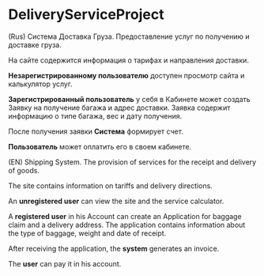 # DeliveryServiceProject
(Rus) Система Доставка Груза. 
Предоставление услуг по получению и доставке груза. 

На сайте содержится информация о тарифах и направления доставки. 

**Незарегистрированному пользователю** доступен просмотр сайта и калькулятор услуг. 

**Зарегистрированный пользователь** у себя в Кабинете может создать Заявку на получение багажа и адрес доставки. Заявка содержит информацию о типе багажа, вес и дату получения. 

После получения заявки **Система** формирует счет. 

**Пользователь** может оплатить его в своем кабинете.


(EN) Shipping System. The provision of services for the receipt and delivery of goods.
     
The site contains information on tariffs and delivery directions.
     
An **unregistered user** can view the site and the service calculator.
     
A **registered user** in his Account can create an Application for baggage claim and a delivery address. The application contains information about the type of baggage, weight and date of receipt.
     
After receiving the application, the **system** generates an invoice.
     
The **user** can pay it in his account.